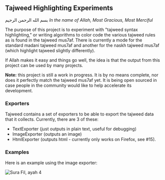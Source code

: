 ## Tajweed Highlighting Experiments

بسم الله الرحمن الرحيم
*In the name of Allah, Most Gracious, Most Merciful*

The purpose of this project is to experiment with "tajweed syntax highlighting," or writing algorithms to color code the various tajweed rules as is found in the tajweed mus7af. There is currently a mode for the standard madani tajweed mus7af and another for the naskh tajweed mus7af (which highlight tajweed slightly differently).

If Allah makes it easy and things go well, the idea is that the output from this project can be used by many projects.

**Note:** this project is still a work in progress. It is by no means complete, nor does it perfectly match the tajweed mus7af yet. It is being open sourced in case people in the community would like to help accelerate its development.

### Exporters

Tajweed contains a set of exporters to be able to export the tajweed data that it collects. Currently, there are 3 of these:

- TextExporter (just outputs in plain text, useful for debugging)
- ImageExporter (outputs an image)
- HtmlExporter (outputs html - currently only works on Firefox, see #15).

### Examples

Here is an example using the image exporter:

![Sura Fil, ayah 4](example.png)


